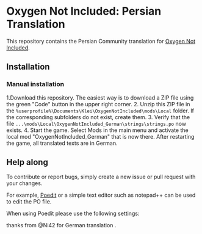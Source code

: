 # Oxygen Not Included: Persian Translation

This repository contains the Persian Community translation for [Oxygen Not Included](https://www.kleientertainment.com/games/oxygen-not-included).

## Installation

### Manual installation
1.Download this repository. The easiest way is to download a ZIP file using the green "Code" button in the upper right corner.
2. Unzip this ZIP file in the `%userprofile%\Documents\Klei\OxygenNotIncluded\mods\Local` folder. If the corresponding subfolders do not exist, create them.
3. Verify that the file `...\mods\Local\OxygenNotIncluded_German\strings\strings.po` now exists.
4. Start the game. Select Mods in the main menu and activate the local mod "OxygenNotIncluded_German" that is now there. After restarting the game, all translated texts are in German.

## Help along
To contribute or report bugs, simply create a new issue or pull request with your changes.

For example, [Poedit](https://poedit.net) or a simple text editor such as notepad++ can be used to edit the PO file.

When using Poedit please use the following settings:




thanks from @Ni42 for German translation .